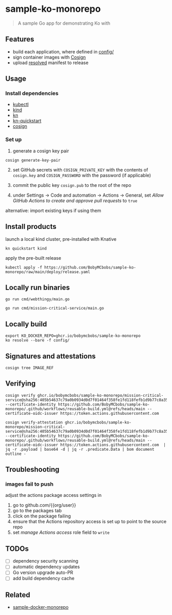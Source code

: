 # sample-ko-monorepo

> A sample Go app for demonstrating Ko with

## Features

- build each application, where defined in [config/](./config)
- sign container images with [Cosign](https://docs.sigstore.dev/cosign/overview/)
- upload [resolved](https://ko.build/reference/ko_resolve/) manifest to release

## Usage

### Install dependencies

- [kubectl](https://kubectl.sigs.k8s.io/installation/kubectl/)
- [kind](https://kind.sigs.k8s.io)
- [kn](https://knative.dev/docs/client/install-kn/)
- [kn-quickstart](https://knative.dev/docs/getting-started/quickstart-install/)
- [cosign](https://docs.sigstore.dev/cosign/installation/)

### Set up

1. generate a cosign key pair
```shell
cosign generate-key-pair
```

2. set GitHub secrets with `COSIGN_PRIVATE_KEY` with the contents of `cosign.key` and `COSIGN_PASSWORD` with the password (if applicable)

3. commit the public key `cosign.pub` to the root of the repo

4. under Settings -> Code and automation -> Actions -> General, set _Allow GitHub Actions to create and approve pull requests_ to `true`

alternative: import existing keys if using them

## Install products

launch a local kind cluster, pre-installed with Knative
```shell
kn quickstart kind
```

apply the pre-built release
```shell
kubectl apply -f https://github.com/BobyMCbobs/sample-ko-monorepo/raw/main/deploy/release.yaml
```

## Locally run binaries

```shell
go run cmd/webthingy/main.go
```

```shell
go run cmd/mission-critical-service/main.go
```

## Locally build

```shell
export KO_DOCKER_REPO=ghcr.io/bobymcbobs/sample-ko-monorepo
ko resolve --bare -f config/
```

## Signatures and attestations

```shell
cosign tree IMAGE_REF
```


## Verifying

```shell
cosign verify ghcr.io/bobymcbobs/sample-ko-monorepo/mission-critical-service@sha256:405b54637c79a0b0934d0d7f01464f358fe1fd118fefb1d9b77c8a351e9471b6 --certificate-identity https://github.com/BobyMCbobs/sample-ko-monorepo/.github/workflows/reusable-build.yml@refs/heads/main --certificate-oidc-issuer https://token.actions.githubusercontent.com
```


```shell
cosign verify-attestation ghcr.io/bobymcbobs/sample-ko-monorepo/mission-critical-service@sha256:405b54637c79a0b0934d0d7f01464f358fe1fd118fefb1d9b77c8a351e9471b6 --certificate-identity https://github.com/BobyMCbobs/sample-ko-monorepo/.github/workflows/reusable-build.yml@refs/heads/main --certificate-oidc-issuer https://token.actions.githubusercontent.com  | jq -r .payload | base64 -d | jq -r .predicate.Data | bom document outline -
```

## Troubleshooting

### images fail to push

adjust the actions package access settings in
1. go to github.com/{{org/user}}
2. go to the packages tab
3. click on the package failing
4. ensure that the Actions repository access is set up to point to the source repo
5. set _manage Actions access_ role field to `write`

## TODOs

- [ ] dependency security scanning
- [ ] automatic dependency updates
- [ ] Go version upgrade auto-PR
- [ ] add build dependency cache

## Related

- [sample-docker-monorepo](https://github.com/BobyMCbobs/sample-docker-monorepo)
